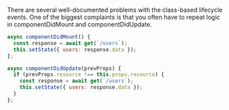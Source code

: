 There are several well-documented problems with the class-based lifecycle events. One of the biggest complaints is that you often have to repeat logic in componentDidMount and componentDidUpdate.

```js
async componentDidMount() {
  const response = await get(`/users`);
  this.setState({ users: response.data });
};

async componentDidUpdate(prevProps) {
  if (prevProps.resource !== this.props.resource) {
    const response = await get(`/users`);
    this.setState({ users: response.data });
  }
};
```
